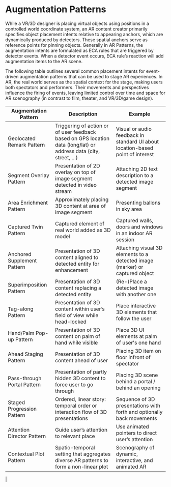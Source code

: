 # Augmentation Patterns

While a VR/3D designer is placing virtual objects using positions in a controlled world coordinate system, 
an AR content creator primarily specifies object placement intents relative to appearing anchors, 
which are dynamically produced by detectors. These spatial anchors serve as reference points for pinning objects. 
Generally in AR Patterns, the augmentation intents are formulated as ECA rules that are triggered by detector events. 
When a detector event occurs, ECA rule’s reaction will add augmentation items to the AR scene.

The following table outlines several common placement intents for event-driven augmentation patterns 
that can be used to stage AR experiences. In AR, the real world serves as the spatial context for the stage, 
making users both spectators and performers. Their movements and perspectives influence the firing of events, 
leaving limited control over time and space for AR scenography (in contrast to film, theater, and VR/3D/game design).

| Augmentation Pattern	| Description	| Example |
|---|---|---|
| Geolocated Remark Pattern	| Triggering of action or of user feedback based on GPS location data (long/lat) or address data (city, street, ...)	| Visual or audio feedback in standard UI about location-based point of interest | 
| Segment Overlay Pattern	| Presentation of 2D overlay on top of image segment detected in video stream	| Attaching 2D text description to a detected image segment | 
| Area Enrichment Pattern	| Approximately placing 3D content at area of image segment| Presenting ballons in sky area | 
| Captured Twin Pattern	| Captured element of real world added as 3D model	| Captured walls, doors and windows in an indoor AR session | 
| Anchored Supplement Pattern	| Presentation of 3D content aligned to detected entity for enhancement	| Attaching visual 3D elements to a detected image (marker) or captured object | 
| Superimposition Pattern	| Presentation of 3D content replacing a detected entity	| (Re-)Place a detected image with another one | 
| Tag-along Pattern	| Presentation of 3D content within user’s field of view while head-locked	| Place interactive 3D elements that follow the user | 
| Hand/Palm Pop-up Pattern	| Presentation of 3D content on palm of hand while visible	| Place 3D UI elements at palm of user's one hand | 
| Ahead Staging Pattern	| Presentation of 3D content ahead of user	| Placing 3D item on floor infront of spectator | 
| Pass-through Portal Pattern	| Presentation of partly hidden 3D content to force user to go through	| Placing 3D scene behind a portal / behind an opening | 
| Staged Progression Pattern | Ordered, linear story: temporal order or interaction flow of 3D presentations	| Sequence of 3D presentations with forth and optionally back movements | 
| Attention Director Pattern | Guide user’s attention to relevant place | Use animated pointers to direct user’s attention |
| Contextual Plot Pattern | Spatio-temporal setting that aggregates diverse AR patterns to form a non-linear plot | Scenography of dynamic, interactive, and animated AR | 
|

